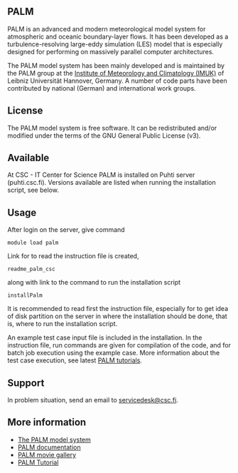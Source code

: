 ## PALM

PALM is an advanced and modern meteorological model system for atmospheric and oceanic boundary-layer flows. It has been developed as a turbulence-resolving large-eddy simulation (LES) model that is especially designed for performing on massively parallel computer architectures. 

The PALM model system has been mainly developed and is maintained by the ​PALM group at the ​[Institute of Meteorology and Climatology (IMUK)](https://www.muk.uni-hannover.de/?&L=1) of Leibniz Universität Hannover, Germany. A number of code parts have been contributed by national (German) and international work groups. 

## License

The PALM model system is free software. It can be redistributed and/or modified under the terms of the GNU General Public License (v3). 
## Available

At CSC - IT Center for Science PALM is installed on Puhti server (puhti.csc.fi).  Versions available are listed when running the installation script, see below.

## Usage

After login on the server, give command

    module load palm

Link for to read the instruction file is created,

    readme_palm_csc

along with link to the command to run the installation script

    installPalm

It is recommended to read first the instruction file, especially for to get idea of disk partition on the server in where the installation should be done, that is, where to run the installation script.

An example test case input file is included in the installation.  In the instruction file, run commands are given for compilation of the code, and for batch job execution using the example case.   More information about the test case execution, see latest [PALM tutorials](https://palm.muk.uni-hannover.de/trac/wiki/doc/tut/palm#Exercisepresentations).

## Support

In problem situation, send an email to servicedesk@csc.fi.

## More information

* [The PALM model system](https://palm.muk.uni-hannover.de/trac)
* [PALM documentation](https://palm.muk.uni-hannover.de/trac/wiki/doc)
* [PALM movie gallery](https://palm.muk.uni-hannover.de/trac/wiki/gallery/movies)
* [PALM Tutorial](https://palm.muk.uni-hannover.de/trac/wiki/doc/tut/palm#Exercisepresentations)



